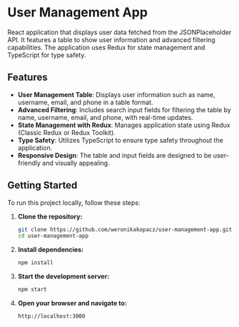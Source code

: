 # User Management App

React application that displays user data fetched from the JSONPlaceholder API. It features a table to show user information and advanced filtering capabilities. The application uses Redux for state management and TypeScript for type safety.

## Features

- **User Management Table**: Displays user information such as name, username, email, and phone in a table format.
- **Advanced Filtering**: Includes search input fields for filtering the table by name, username, email, and phone, with real-time updates.
- **State Management with Redux**: Manages application state using Redux (Classic Redux or Redux Toolkit).
- **Type Safety**: Utilizes TypeScript to ensure type safety throughout the application.
- **Responsive Design**: The table and input fields are designed to be user-friendly and visually appealing.

## Getting Started

To run this project locally, follow these steps:

1. **Clone the repository:**

    ```bash
    git clone https://github.com/weronikakopacz/user-management-app.git
    cd user-management-app
    ```

2. **Install dependencies:**

    ```bash
    npm install
    ```

3. **Start the development server:**

    ```bash
    npm start
    ```

4. **Open your browser and navigate to:**

    ```
    http://localhost:3000
    ```
